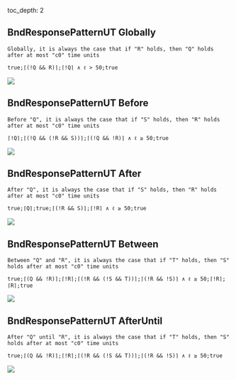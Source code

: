 toc_depth: 2

## BndResponsePatternUT Globally
```
Globally, it is always the case that if "R" holds, then "Q" holds after at most "c0" time units
```
```
true;⌈(!Q && R)⌉;⌈!Q⌉ ∧ ℓ > 50;true
```
![](/img/patterns/BndResponsePatternUT_Globally.svg)

## BndResponsePatternUT Before
```
Before "Q", it is always the case that if "S" holds, then "R" holds after at most "c0" time units
```
```
⌈!Q⌉;⌈(!Q && (!R && S))⌉;⌈(!Q && !R)⌉ ∧ ℓ ≥ 50;true
```
![](/img/patterns/BndResponsePatternUT_Before.svg)

## BndResponsePatternUT After
```
After "Q", it is always the case that if "S" holds, then "R" holds after at most "c0" time units
```
```
true;⌈Q⌉;true;⌈(!R && S)⌉;⌈!R⌉ ∧ ℓ ≥ 50;true
```
![](/img/patterns/BndResponsePatternUT_After.svg)

## BndResponsePatternUT Between
```
Between "Q" and "R", it is always the case that if "T" holds, then "S" holds after at most "c0" time units
```
```
true;⌈(Q && !R)⌉;⌈!R⌉;⌈(!R && (!S && T))⌉;⌈(!R && !S)⌉ ∧ ℓ ≥ 50;⌈!R⌉;⌈R⌉;true
```
![](/img/patterns/BndResponsePatternUT_Between.svg)

## BndResponsePatternUT AfterUntil
```
After "Q" until "R", it is always the case that if "T" holds, then "S" holds after at most "c0" time units
```
```
true;⌈(Q && !R)⌉;⌈!R⌉;⌈(!R && (!S && T))⌉;⌈(!R && !S)⌉ ∧ ℓ ≥ 50;true
```
![](/img/patterns/BndResponsePatternUT_AfterUntil.svg)

